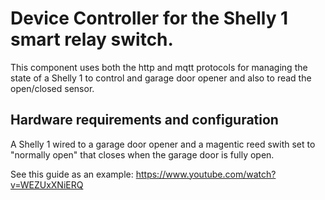 # Device Controller for the Shelly 1 smart relay switch.
This component uses both the http and mqtt protocols for managing the state of a Shelly 1 to control and garage door opener and also to read the open/closed sensor.

## Hardware requirements and configuration
A Shelly 1 wired to a garage door opener and a magentic reed swith set to "normally open" that closes when the garage door is fully open.

See this guide as an example: https://www.youtube.com/watch?v=WEZUxXNiERQ